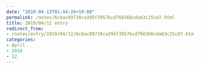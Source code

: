 ```yaml
---
date: "2019-04-13T01:44:26+10:00"
permalink: /notes/6cbac89738ca395f3957bcd768366cda63c25c07.html
title: 2019/04/12 entry
redirect_from:
- /notes/entry/2019/04/12/6cbac89738ca395f3957bcd768366cda63c25c07.html
categories:
- April
- 2019
- 12
---
```

